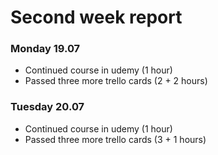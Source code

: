 # Second week report

### Monday 19.07

- Continued course in udemy (1 hour)
- Passed three more trello cards (2 + 2 hours)

### Tuesday 20.07

- Continued course in udemy (1 hour)
- Passed three more trello cards (3 + 1 hours)